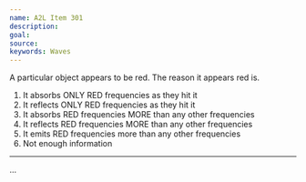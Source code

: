```yaml
---
name: A2L Item 301
description: 
goal: 
source: 
keywords: Waves
---
```


A particular object appears to be red. The reason it appears red is.

1. It absorbs ONLY RED frequencies as they hit it
2. It reflects ONLY RED frequencies as they hit it
3. It absorbs RED frequencies MORE than any other frequencies
4. It reflects RED frequencies MORE than any other frequencies
5. It emits RED frequencies more than any other frequencies
6. Not enough information


<hr/>


...
